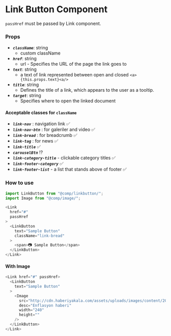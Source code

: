 # Link Button Component

`passHref` must be passed by Link component.

### Props

- **_`className`_**: string
  - custom className
- **_`href`_**: string
  - url - Specifies the URL of the page the link goes to
- **_`text`_**: string
  - a text of link represented between open and closed `<a>{this.props.text}<a/>`
- **_`title`_**: string
  - Defines the title of a link, which appears to the user as a tooltip.
- **_`target`_**: string
  - Specifies where to open the linked document

#### Acceptable classes for `className`
- **_`link-nav`_** : navigation link ✅
- **_`link-nav-btn`_** : for galeriler and video ✅
- **_`link-bread`_** : for breadcrumb ✅
- **_`link-tag`_** : for news ✅
- **_`link-title`_** ✅
- **_`carouselBtn`_** ⁉️
- **_`link-category-title`_** - clickable category titles ✅
- **_`link-footer-category`_** ✅
- **_`link-footer-list`_** - a list that stands above of footer ✅

### How to use

```javascript
import LinkButton from "@comp/linkbutton/";
import Image from "@comp/image/";
```

```javascript
<Link
  href="#"
  passHref
>
  <LinkButton
    text="Sample Button"
    className="link-bread"
  >
    <span>📷 Sample Button</span>
  </LinkButton>
</Link>
```

#### With Image

```javascript
<Link href="#" passHref>
  <LinkButton
    text="Sample Button"
  >
    <Image
      src="http://cdn.haberiyakala.com/assets/uploads/images/content/2019/01/23/cropped_content_enflasyon-2019da-15e-inecek_yB38C62IrIsvF37.jpg"
      desc="Enflasyon haberi"
      width="240"
      height=""
    />
  </LinkButton>
</Link>
```
